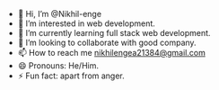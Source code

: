 - 👋 Hi, I’m @Nikhil-enge
- 👀 I’m interested in web development.
- 🌱 I’m currently learning full stack web development.
- 💞️ I’m looking to collaborate with good company.
- 📫 How to reach me nikhilengea21384@gmail.com
- 😄 Pronouns: He/Him.
- ⚡ Fun fact: apart from anger.

<!---
Nikhil-enge/Nikhil-enge is a ✨ special ✨ repository because its `README.md` (this file) appears on your GitHub profile.
You can click the Preview link to take a look at your changes.
--->
